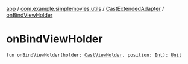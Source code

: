 [app](../../index.md) / [com.example.simplemovies.utils](../index.md) / [CastExtendedAdapter](index.md) / [onBindViewHolder](./on-bind-view-holder.md)

# onBindViewHolder

`fun onBindViewHolder(holder: `[`CastViewHolder`](-cast-view-holder/index.md)`, position: `[`Int`](https://kotlinlang.org/api/latest/jvm/stdlib/kotlin/-int/index.html)`): `[`Unit`](https://kotlinlang.org/api/latest/jvm/stdlib/kotlin/-unit/index.html)